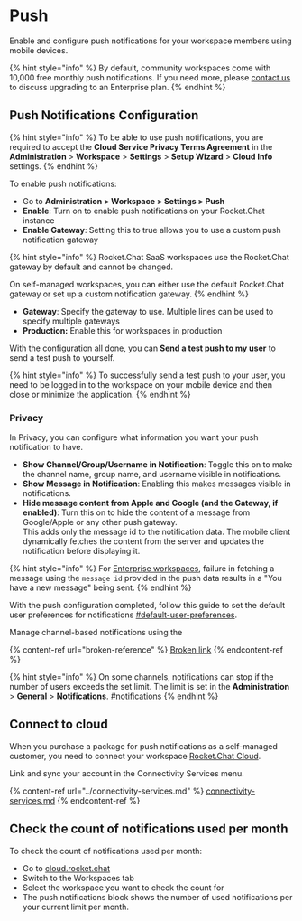 # Push

Enable and configure push notifications for your workspace members using mobile devices.

{% hint style="info" %}
By default, community workspaces come with 10,000 free monthly push notifications. If you need more, please [contact us](https://www.rocket.chat/sales-contact) to discuss upgrading to an Enterprise plan.
{% endhint %}

## Push Notifications Configuration

{% hint style="info" %}
To be able to use push notifications, you are required to accept the **Cloud Service Privacy Terms Agreement** in the **Administration** > **Workspace** > **Settings** > **Setup Wizard** > **Cloud Info** settings.
{% endhint %}

To enable push notifications:

* Go to **Administration > Workspace > Settings > Push**
* **Enable**: Turn on to enable push notifications on your Rocket.Chat instance
* **Enable Gateway**: Setting this to true allows you to use a custom push notification gateway

{% hint style="info" %}
Rocket.Chat SaaS workspaces use the Rocket.Chat gateway by default and cannot be changed.

On self-managed workspaces, you can either use the default Rocket.Chat gateway or set up a custom notification gateway.
{% endhint %}

* **Gateway**: Specify the gateway to use. Multiple lines can be used to specify multiple gateways
* **Production:** Enable this for workspaces in production

With the configuration all done, you can **Send a test push to my user** to send a test push to yourself.

{% hint style="info" %}
To successfully send a test push to your user, you need to be logged in to the workspace on your mobile device and then close or minimize the application.
{% endhint %}

### Privacy

In Privacy, you can configure what information you want your push notification to have.

* **Show Channel/Group/Username in Notification**: Toggle this on to make the channel name, group name, and username visible in notifications.
* **Show Message in Notification**: Enabling this makes messages visible in notifications.
* **Hide message content from Apple and Google (and the Gateway, if enabled)**: Turn this on to hide the content of a message from Google/Apple or any other push gateway.\
  This adds only the message id to the notification data. The mobile client dynamically fetches the content from the server and updates the notification before displaying it.

{% hint style="info" %}
For [Enterprise workspaces](enterprise.md), failure in fetching a message using the `message id` provided in the push data results in a "You have a new message" being sent.
{% endhint %}

With the push configuration completed, follow this guide to set the default user preferences for notifications [#default-user-preferences](account-settings/#default-user-preferences "mention").&#x20;

Manage channel-based notifications using the&#x20;

{% content-ref url="broken-reference" %}
[Broken link](broken-reference)
{% endcontent-ref %}

{% hint style="info" %}
On some channels, notifications can stop if the number of users exceeds the set limit. The limit is set in the **Administration** > **General** > **Notifications**. [#notifications](general/#notifications "mention")
{% endhint %}

## Connect to cloud

When you purchase a  package for push notifications as a self-managed customer, you need to connect your workspace [Rocket.Chat Cloud](../../cloud-account/).

Link and sync your account in the Connectivity Services menu.

{% content-ref url="../connectivity-services.md" %}
[connectivity-services.md](../connectivity-services.md)
{% endcontent-ref %}

## Check the count of notifications used per month

To check the count of notifications used per month:

* Go to [cloud.rocket.chat](http://cloud.rocket.chat)
* Switch to the Workspaces tab
* Select the workspace you want to check the count for
* The push notifications block shows the number of used notifications per your current limit per month.
